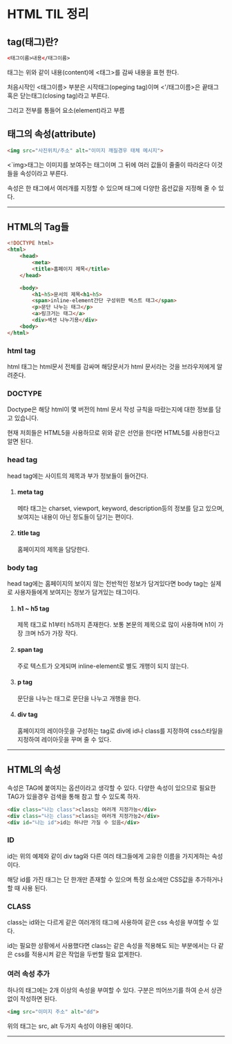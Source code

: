 # HTML TIL 정리

## tag(태그)란?

```html
<태그이름>내용</태그이름>
```
태그는 위와 같이 내용(content)에 <태그>를 감싸 내용을 표현 한다.

처음시작인 <태그이름> 부분은 시작태그(opeging tag)이며 <'/태그이름>은 끝태그 혹은 닫는태그(closing tag)라고 부른다.

그리고 전부를 통들어 요소(element)라고 부름

## 태그의 속성(attribute)

```html
<img src="사진위치/주소" alt="이미지 깨질경우 태체 메시지">
```
<`img>태그는 이미지를 보여주는 태그이며 그 뒤에 여러 값들이 줄줄이 따라온다 이것들을 속성이라고 부른다.

속성은 한 태그에서 여러개를 지정할 수 있으며 태그에 다양한 옵션값을 지정해 줄 수 있다.

------

## HTML의 Tag들
```html
<!DOCTYPE html>
<html>
    <head>
        <meta>
        <title>홈페이지 제목</title>
    </head>

    <body>
        <h1~h5>문서의 제목<h1~h5>
        <span>inline-element간단 구성위한 텍스트 태그</span>
        <p>문단 나누는 태그</p>
        <a>링크거는 태그</a>
        <div>섹션 나누기용</div>
    <body>
</html>
```
### html tag
html 태그는 html문서 전체를 감싸며 해당문서가 html 문서라는 것을 브라우저에게 알려준다.

### DOCTYPE
Doctype은 해당 html이 몇 버전의 html 문서 작성 규칙을 따랐는지에 대한 정보를 담고 있습니다.

현재 저희들은 HTML5을 사용하므로 위와 같은 선언을 한다면 HTML5를 사용한다고 알면 된다.

### head tag
head tag에는 사이트의 제목과 부가 정보들이 들어간다.
1. #### meta tag
    메타 태그는 charset, viewport, keyword, description등의 정보를 담고 있으며, 보여지는 내용이 아닌 정도들이 담기는 편이다. 
2. #### title tag
    홈페이지의 제목을 담당한다.

### body tag
head tag에는 홈페이지의 보이지 않는 전반적인 정보가 담겨있다면 body tag는 실제로 사용자들에게 보여지는 정보가 담겨있는 태그이다.

 1. #### h1 ~ h5 tag
    제목 태그로 h1부터 h5까지 존재한다.
    보통 본문의 제목으로 많이 사용하며 h1이 가장 크며 h5가 가장 작다.

 2. #### span tag
    주로 텍스트가 오게되며 inline-element로 별도 개행이 되지 않는다.

 3. #### p tag
    문단을 나누는 태그로 문단을 나누고 개행을 한다.

 4. #### div tag
    홈페이지의 레이아웃을 구성하는 tag로 div에 id나 class를 지정하여 css스타일을 지정하여 레이아웃을 꾸며 줄 수 있다.

------

## HTML의 속성
속성은 TAG에 붙여지는 옵션이라고 생각할 수 있다.
다양한 속성이 있으므로 필요한 TAG가 있을경우 검색을 통해 참고 할 수 있도록 하자.

```html
<div class="나는 class">class는 여러개 지정가능</div>
<div class="나는 class">class는 여러개 지정가능2</div>
<div id="나는 id">id는 하나만 가질 수 있음</div>
```

### ID
id는 위의 예제와 같이 div tag와 다른 여러 태그들에게 고유한 이름을 가지게하는 속성이다.

해당 id를 가진 태그는 단 한개만 존재할 수 있으며 특정 요소에만 CSS값을 추가하거나 할 때 사용 된다.

### CLASS
class는 id와는 다르게 같은 여러개의 태그에 사용하여 같은 css 속성을 부여할 수 있다.

id는 필요한 상황에서 사용했다면 class는 같은 속성을 적용해도 되는 부분에서는 다 같은 css를 적용시켜 같은 작업을 두번할 필요 없게한다.

### 여러 속성 추가
하나의 태그에는 2개 이상의 속성을 부여할 수 있다.
구분은 띄어쓰기를 하여 순서 상관없이 작성하면 된다.
```html
<img src="이미지 주소" alt="dd">
```
위의 태그는 src, alt 두가지 속성이 야용된 예이다.

-------